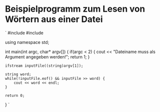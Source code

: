 # Beispielprogramm zum Lesen von Wörtern aus einer Datei

`
#include<iostream>
#include<fstream>

using namespace std;

int main(int argc, char* argv[]) {
     if(argc < 2) {
         cout << "Dateiname muss als Argument angegeben werden!";
         return 1;
     }

    ifstream inputFile((string)argv[1]);

    string word;
    while(!inputFile.eof() && inputFile >> word) {
        cout << word << endl;
    }

    return 0;   
}
`
